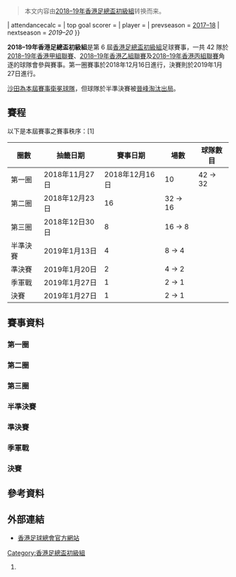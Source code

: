 > 本文内容由[2018–19年香港足總盃初級組](https://zh.wikipedia.org/wiki/2018–19年香港足總盃初級組)转换而来。


| attendancecalc = | top goal scorer = | player = | prevseason = [2017–18](../Page/2017–18年香港足總盃初級組.md "wikilink") | nextseason = *2019–20* }}

**2018–19年香港足總盃初級組**是第 6 屆[香港足總盃初級組](../Page/香港足總盃初級組.md "wikilink")足球賽事，一共 42 隊於[2018–19年香港甲組聯賽](../Page/2018–19年香港甲組聯賽.md "wikilink")、[2018–19年香港乙組聯賽](../Page/2018–19年香港乙組聯賽.md "wikilink")及[2018–19年香港丙組聯賽](../Page/2018–19年香港丙組聯賽.md "wikilink")角逐的球隊會參與賽事。第一圈賽事於2018年12月16日進行，決賽則於2019年1月27日進行。

[沙田為本屆賽事衛冕球隊](https://zh.wikipedia.org/wiki/沙田體育會足球隊 "wikilink")，但球隊於半準決賽被[晉峰淘汰出局](../Page/晉峰足球會.md "wikilink")。

## 賽程

以下是本屆賽事之賽事秩序：\[1\]

| 圈數   | 抽籤日期        | 賽事日期        | 場數      | 球隊數目    |
| ---- | ----------- | ----------- | ------- | ------- |
| 第一圈  | 2018年11月27日 | 2018年12月16日 | 10      | 42 → 32 |
| 第二圈  | 2018年12月23日 | 16          | 32 → 16 |         |
| 第三圈  | 2018年12日30日 | 8           | 16 → 8  |         |
| 半準決賽 | 2019年1月13日  | 4           | 8 → 4   |         |
| 準決賽  | 2019年1月20日  | 2           | 4 → 2   |         |
| 季軍戰  | 2019年1月27日  | 1           | 2 → 1   |         |
| 決賽   | 2019年1月27日  | 1           | 2 → 1   |         |

## 賽事資料

### 第一圈

### 第二圈

### 第三圈

### 半準決賽

### 準決賽

### 季軍戰

### 決賽

## 參考資料

## 外部連結

  - [香港足球總會官方網站](http://www.hkfa.com/ch/leaguesp?type=3&year=2017-2018)

[Category:香港足總盃初級組](https://zh.wikipedia.org/wiki/Category:香港足總盃初級組 "wikilink")

1.